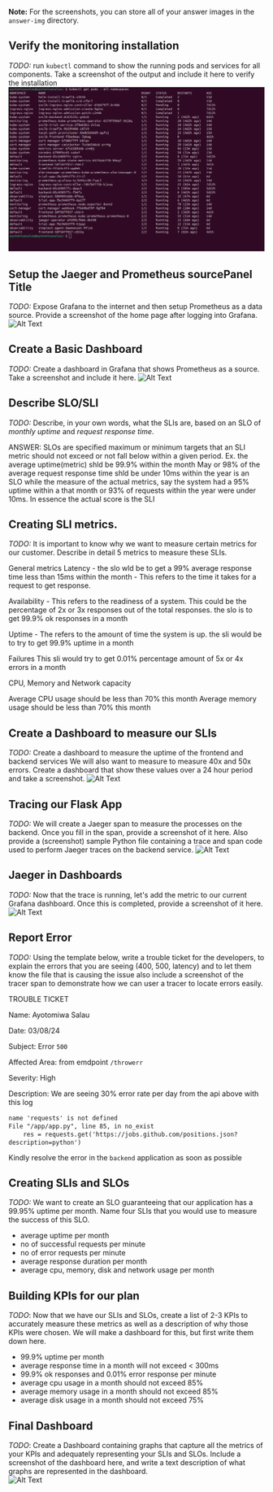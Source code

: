 **Note:** For the screenshots, you can store all of your answer images in the `answer-img` directory.

## Verify the monitoring installation

*TODO:* run `kubectl` command to show the running pods and services for all components. Take a screenshot of the output and include it here to verify the installation
![Alt Text](answer_img/pods.png)


## Setup the Jaeger and Prometheus sourcePanel Title
*TODO:* Expose Grafana to the internet and then setup Prometheus as a data source. Provide a screenshot of the home page after logging into Grafana.
![Alt Text](path/to/image.jpg)


## Create a Basic Dashboard
*TODO:* Create a dashboard in Grafana that shows Prometheus as a source. Take a screenshot and include it here.
![Alt Text](path/to/image.jpg)


## Describe SLO/SLI
*TODO:* Describe, in your own words, what the SLIs are, based on an SLO of *monthly uptime* and *request response time*.

ANSWER: SLOs are specified maximum or minimum targets that an SLI metric should not exceed or not fall below within a given period. Ex. the average  uptime(metric) shld be 99.9% within the month May or 98% of the average request response time shld be under 10ms within the year is an SLO while the measure of the actual metrics, say the system had a 95% uptime within a that month or 93% of requests within the year were under 10ms. In essence the actual score is the SLI

## Creating SLI metrics.
*TODO:* It is important to know why we want to measure certain metrics for our customer. Describe in detail 5 metrics to measure these SLIs. 

General metrics
Latency - 
the slo wld be to get a 99% average response time less than 15ms within the month - This refers to the time it takes for a request to get response.

Availability - 
This refers to the readiness of a system. This could be the percentage of 2x or 3x responses out of the total responses. the slo is to get 99.9% ok responses in a month

Uptime - 
The refers to the amount of time the system is up. the sli would be to try to get 99.9% uptime in a month

Failures
This sli would try to get 0.01% percentage amount of 5x or 4x errors in a month

CPU, Memory and Network capacity

Average CPU usage should be less than 70% this month
Average memory usage should be less than 70% this month


## Create a Dashboard to measure our SLIs
*TODO:* Create a dashboard to measure the uptime of the frontend and backend services We will also want to measure to measure 40x and 50x errors. Create a dashboard that show these values over a 24 hour period and take a screenshot.
![Alt Text](path/to/image.jpg)


## Tracing our Flask App
*TODO:*  We will create a Jaeger span to measure the processes on the backend. Once you fill in the span, provide a screenshot of it here. Also provide a (screenshot) sample Python file containing a trace and span code used to perform Jaeger traces on the backend service.
![Alt Text](path/to/image.jpg)


## Jaeger in Dashboards
*TODO:* Now that the trace is running, let's add the metric to our current Grafana dashboard. Once this is completed, provide a screenshot of it here.
![Alt Text](path/to/image.jpg)


## Report Error
*TODO:* Using the template below, write a trouble ticket for the developers, to explain the errors that you are seeing (400, 500, latency) and to let them know the file that is causing the issue also include a screenshot of the tracer span to demonstrate how we can user a tracer to locate errors easily.

TROUBLE TICKET

Name: Ayotomiwa Salau

Date: 03/08/24

Subject: Error `500`

Affected Area: from emdpoint `/throwerr`

Severity: High

Description: We are seeing 30% error rate per day from the api above with this log
```
name 'requests' is not defined
File "/app/app.py", line 85, in no_exist
    res = requests.get('https://jobs.github.com/positions.json?description=python')

```
Kindly resolve the error in the `backend` application as soon as possible 

## Creating SLIs and SLOs
*TODO:* We want to create an SLO guaranteeing that our application has a 99.95% uptime per month. Name four SLIs that you would use to measure the success of this SLO.

- average uptime per month
- no of successful requests per minute 
- no of error requests per minute
- average response duration per month
- average cpu, memory, disk and network usage per month

## Building KPIs for our plan
*TODO*: Now that we have our SLIs and SLOs, create a list of 2-3 KPIs to accurately measure these metrics as well as a description of why those KPIs were chosen. We will make a dashboard for this, but first write them down here.

- 99.9% uptime per month
- average response time in a month will not exceed < 300ms
- 99.9% ok responses and 0.01% error response per minute
- average cpu usage in a month should not exceed 85%
- average memory usage in a month should not exceed 85%
- average disk usage in a month should not exceed 75%

## Final Dashboard
*TODO*: Create a Dashboard containing graphs that capture all the metrics of your KPIs and adequately representing your SLIs and SLOs. Include a screenshot of the dashboard here, and write a text description of what graphs are represented in the dashboard.  
![Alt Text](path/to/image.jpg)


